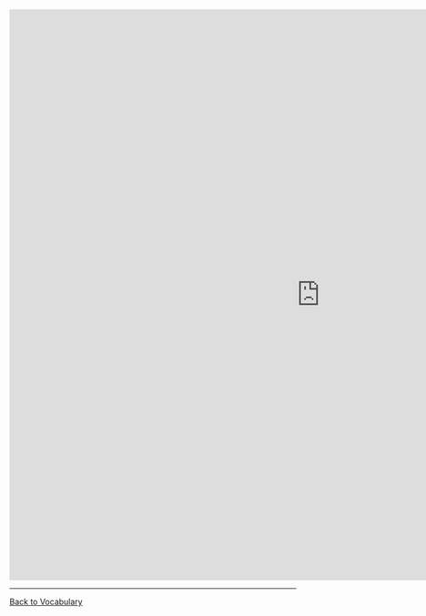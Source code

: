 <iframe src="https://h5p.org/h5p/embed/364575" width="1090" height="1004" frameborder="0" allowfullscreen="allowfullscreen"></iframe><script src="https://h5p.org/sites/all/modules/h5p/library/js/h5p-resizer.js" charset="UTF-8"></script>

<hr>
<p> 
<a style="float:left;" href="vocabulary.html" class="btn2"> Back to Vocabulary</a>
</p>
<div style="clear:both;"> </div>
